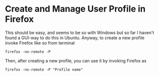 # Create and Manage User Profile in Firefox

This should be easy, and seems to be so with Windows but so far I haven't found
a GUI-way to do this in Ubuntu. Anyway, to create a new profile invoke Firefox
like so from terminal

    firefox -no-remote -P

Then, after creating a new profile, you can use it by invoking Firefox as

    firefox -no-remote -P "Profile name"

